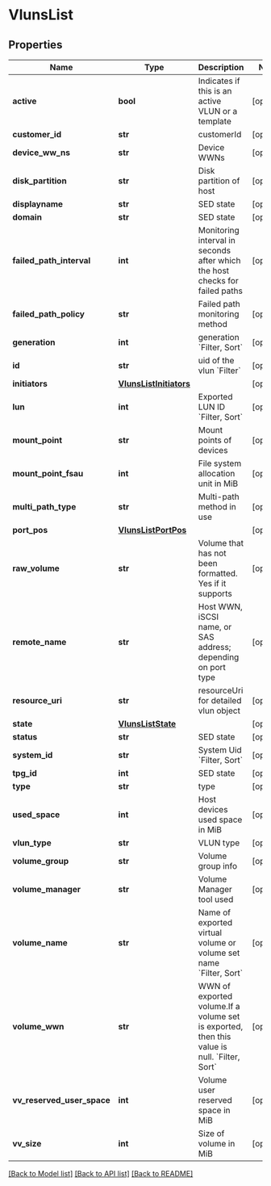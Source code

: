# VlunsList

## Properties
Name | Type | Description | Notes
------------ | ------------- | ------------- | -------------
**active** | **bool** | Indicates if this is an active VLUN or a template | [optional] 
**customer_id** | **str** | customerId | [optional] 
**device_ww_ns** | **str** | Device WWNs | [optional] 
**disk_partition** | **str** | Disk partition of host | [optional] 
**displayname** | **str** | SED state | [optional] 
**domain** | **str** | SED state | [optional] 
**failed_path_interval** | **int** | Monitoring interval in seconds after which the host checks for failed paths | [optional] 
**failed_path_policy** | **str** | Failed path monitoring method | [optional] 
**generation** | **int** | generation &#x60;Filter, Sort&#x60; | [optional] 
**id** | **str** | uid of the vlun &#x60;Filter&#x60; | [optional] 
**initiators** | [**VlunsListInitiators**](VlunsListInitiators.md) |  | [optional] 
**lun** | **int** | Exported LUN ID &#x60;Filter, Sort&#x60; | [optional] 
**mount_point** | **str** | Mount points of devices | [optional] 
**mount_point_fsau** | **int** | File system allocation unit in MiB | [optional] 
**multi_path_type** | **str** | Multi-path method in use | [optional] 
**port_pos** | [**VlunsListPortPos**](VlunsListPortPos.md) |  | [optional] 
**raw_volume** | **str** | Volume that has not been formatted. Yes if it supports | [optional] 
**remote_name** | **str** | Host WWN, iSCSI name, or SAS address; depending on port type | [optional] 
**resource_uri** | **str** | resourceUri for detailed vlun object | [optional] 
**state** | [**VlunsListState**](VlunsListState.md) |  | [optional] 
**status** | **str** | SED state | [optional] 
**system_id** | **str** | System Uid &#x60;Filter, Sort&#x60; | [optional] 
**tpg_id** | **int** | SED state | [optional] 
**type** | **str** | type | [optional] 
**used_space** | **int** | Host devices used space in MiB | [optional] 
**vlun_type** | **str** | VLUN type | [optional] 
**volume_group** | **str** | Volume group info | [optional] 
**volume_manager** | **str** | Volume Manager tool used | [optional] 
**volume_name** | **str** | Name of exported virtual volume or volume set name &#x60;Filter, Sort&#x60; | [optional] 
**volume_wwn** | **str** | WWN of exported volume.If a volume set is exported, then this value is null. &#x60;Filter, Sort&#x60; | [optional] 
**vv_reserved_user_space** | **int** | Volume user reserved space in MiB | [optional] 
**vv_size** | **int** | Size of volume in MiB | [optional] 

[[Back to Model list]](../README.md#documentation-for-models) [[Back to API list]](../README.md#documentation-for-api-endpoints) [[Back to README]](../README.md)


